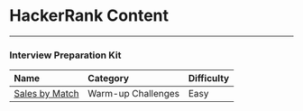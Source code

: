 # HackerRank Content
---

### Interview Preparation Kit

| Name                                            | Category           | Difficulty |
| :---------------------------------------------- | :----------------- | :--------- |
| [Sales by Match](interviewprep/salesbymatch.md) | Warm-up Challenges | Easy       |